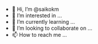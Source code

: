 - 👋 Hi, I’m @saikokm
- 👀 I’m interested in ...
- 🌱 I’m currently learning ...
- 💞️ I’m looking to collaborate on ...
- 📫 How to reach me ...

<!---
saikokm/saikokm is a ✨ special ✨ repository because its `README.md` (this file) appears on your GitHub profile.
You can click the Preview link to take a look at your changes.
--->
